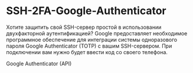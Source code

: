# SSH-2FA-Google-Authenticator
Хотите защитить свой SSH-сервер простой в использовании двухфакторной аутентификацией? 
Google предоставляет необходимое программное обеспечение для интеграции системы одноразового пароля Google Authenticator (TOTP) с вашим SSH-сервером. При подключении вам нужно будет ввести код со своего телефона.

Google Authenticator (API)
